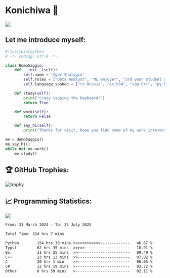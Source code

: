 # Konichiwa 👋
![](https://komarev.com/ghpvc/?username=IgorFandre&color=brightgreen)

## Let me introduce myself:
```py
#!/usr/bin/python
# -*- coding: utf-8 -*-

class UomoSaggio:
    def __init__(self):
        self.name = "Igor Shalygin"
        self.roles = ["Data Analyst", "ML enjoyer", "3rd year student of MIPT"]
        self.language_spoken = ["ru_Russia", "en_USA", "cpp_C++", "py_Python", "go_Golang"]

    def study(self):
        print("Crazy tapping the keyboard!")
        return True

    def work(self):
        return False

    def say_hi(self):
        print("Thanks for visit, hope you find some of my work interesting.")

me = UomoSaggio()
me.say_hi()
while not me.work()
    me.study()
```

## 🏆 GitHub Trophies:
![trophy](https://github-profile-trophy.vercel.app/?username=IgorFandre&title=MultiLanguage,Repositories,Commits,Experience,PullRequest,Reviews)

## 📈 Programming Statistics:

![](https://github-profile-summary-cards.vercel.app/api/cards/profile-details?username=IgorFandre&theme=solarized_dark)

<!--START_SECTION:waka-->

```txt
From: 31 March 2024 - To: 25 July 2025

Total Time: 324 hrs 7 mins

Python        154 hrs 30 mins >>>>>>>>>>>>-------------   46.67 %
Typst         62 hrs 35 mins  >>>>>--------------------   18.91 %
Go            31 hrs 25 mins  >>-----------------------   09.49 %
C++           23 hrs 13 mins  >>-----------------------   07.02 %
C             20 hrs 1 min    >>-----------------------   06.05 %
C#            12 hrs 19 mins  >------------------------   03.72 %
Other         6 hrs 59 mins   >------------------------   02.11 %
```

<!--END_SECTION:waka-->
